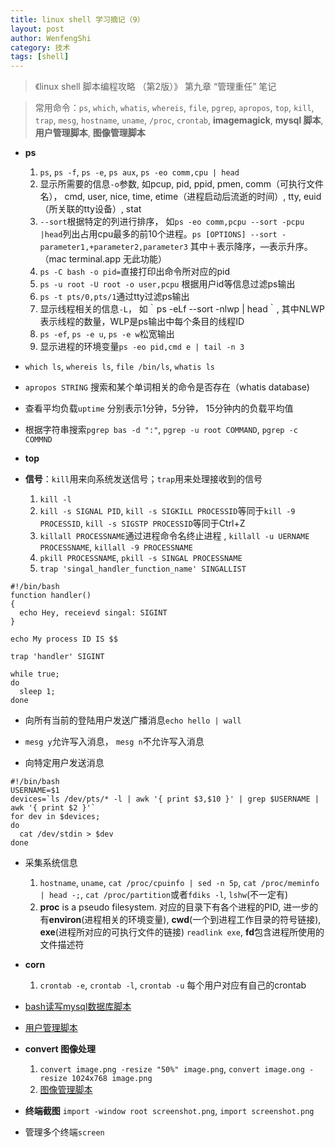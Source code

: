 ```yaml
---
title: linux shell 学习摘记（9） 
layout: post
author: WenfengShi
category: 技术
tags: [shell]
---
```


> 《linux shell 脚本编程攻略 （第2版）》 第九章 “管理重任” 笔记  
  
> 常用命令：`ps`, `which`, `whatis`, `whereis`, `file`, `pgrep`, `apropos`, `top`, `kill`, `trap`, `mesg`, `hostname`, `uname`, `/proc`, `crontab`, **imagemagick**, **mysql 脚本**, **用户管理脚本**, **图像管理脚本**  
  
- **ps**  
    1. `ps`, `ps -f`, `ps -e`, `ps aux`, `ps -eo comm,cpu | head`  
    2. 显示所需要的信息`-o`参数, 如pcup, pid, ppid, pmen, comm（可执行文件名）， cmd, user, nice, time, etime（进程启动后流逝的时间）, tty, euid（所关联的tty设备）, stat  
    3. `--sort`根据特定的列进行排序， 如`ps -eo comm,pcpu --sort -pcpu |head`列出占用cpu最多的前10个进程。`ps [OPTIONS] --sort -parameter1,+parameter2,parameter3` 其中＋表示降序，—表示升序。（mac terminal.app 无此功能）  
    4. `ps -C bash -o pid=`直接打印出命令所对应的pid  
    5. `ps -u root -U root -o user,pcpu` 根据用户id等信息过滤ps输出  
    6. `ps -t pts/0,pts/1`通过tty过滤ps输出  
    7. 显示线程相关的信息`-L`， 如｀ps -eLf --sort -nlwp | head｀, 其中NLWP表示线程的数量，WLP是ps输出中每个条目的线程ID  
    8. `ps -ef`, `ps -e u`, `ps -e w`松宽输出  
    9. 显示进程的环境变量`ps -eo pid,cmd e | tail -n 3`  
  
- `which ls`, `whereis ls`, `file /bin/ls`, `whatis ls`  
  
- `apropos STRING` 搜索和某个单词相关的命令是否存在（whatis database)  
  
- 查看平均负载`uptime` 分别表示1分钟，5分钟， 15分钟内的负载平均值  
  
- 根据字符串搜索`pgrep bas -d ":"`, `pgrep -u root COMMAND`, `pgrep -c COMMND`  
  
- **top**  
  
- **信号**：`kill`用来向系统发送信号；`trap`用来处理接收到的信号  
    1. `kill -l`  
    2. `kill -s SIGNAL PID`, `kill -s SIGKILL PROCESSID`等同于`kill -9 PROCESSID`, `kill -s SIGSTP PROCESSID`等同于Ctrl+Z  
    3. `killall PROCESSNAME`通过进程命令名终止进程 , `killall -u UERNAME PROCESSNAME`, `killall -9 PROCESSNAME`  
    4. `pkill PROCESSNAME`, `pkill -s SINGAL PROCESSNAME`  
    5. `trap 'singal_handler_function_name' SINGALLIST`  

```
#!/bin/bash  
function handler()  
{  
  echo Hey, receievd singal: SIGINT  
}  
  
echo My process ID IS $$  
  
trap 'handler' SIGINT  
  
while true;  
do  
  sleep 1;  
done  
```
  
- 向所有当前的登陆用户发送广播消息`echo hello | wall`  
  
- `mesg y`允许写入消息， `mesg n`不允许写入消息  
  
- 向特定用户发送消息  

```  
#!/bin/bash  
USERNAME=$1  
devices=`ls /dev/pts/* -l | awk '{ print $3,$10 }' | grep $USERNAME | awk '{ print $2 }'`  
for dev in $devices;  
do   
  cat /dev/stdin > $dev  
done  
```  
  
- 采集系统信息  
    1. `hostname`, `uname`, `cat /proc/cpuinfo | sed -n 5p`, `cat /proc/meminfo | head -;`, `cat /proc/partition`或者`fdiks -l`, `lshw`(不一定有)  
    2. **proc** is a pseudo filesystem. 对应的目录下有各个进程的PID, 进一步的有**environ**(进程相关的环境变量), **cwd**(一个到进程工作目录的符号链接), **exe**(进程所对应的可执行文件的链接) `readlink exe`, **fd**包含进程所使用的文件描述符  
  
- **corn**  
    1. `crontab -e`, `crontab -l`, `crontab -u` 每个用户对应有自己的crontab  
  
- [bash读写mysql数据库脚本]()  
  
- [用户管理脚本]()  
  
- **convert 图像处理**  
    1. `convert image.png -resize "50%" image.png`, `convert image.ong -resize 1024x768 image.png`  
    2. [图像管理脚本]()  
  
- **终端截图** `import -window root screenshot.png`, `import screenshot.png`  
  
- 管理多个终端`screen`  
